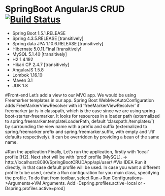 # SpringBoot AngularJS CRUD [![Build Status](https://travis-ci.org/VMAproject/SpringBoot_AngularJS_CRUD.svg?branch=master)](https://travis-ci.org/VMAproject/SpringBoot_AngularJS_CRUD)

- Spring Boot 1.5.1.RELEASE
- Spring 4.3.5.RELEASE [transitively]
- Spring data JPA 1.10.6.RELEASE [transitively]
- Hibernate 5.0.11.Final [transitively]
- MySQL 5.1.40 [transitively]
- H2 1.4.192
- Hikari CP 2.4.7 [transitively]
- AngularJS 1.5.8
- Lombok 1.16.10
- Maven 3.1
- JDK 1.8

#Front-end
Let’s add a view to our MVC app. We would be using Freemarker templates in our app. Spring Boot WebMvcAutoConfiguration adds FreeMarkerViewResolver with id ‘freeMarkerViewResolver’ if freemarker jar is in classpath, which is the case since we are using spring-boot-starter-freemarker. It looks for resources in a loader path (externalized to spring.freemarker.templateLoaderPath, default ‘classpath:/templates/’) by surrounding the view name with a prefix and suffix (externalized to spring.freemarker.prefix and spring.freemarker.suffix, with empty and ‘.ftl’ defaults respectively). It can be overridden by providing a bean of the same name.

#Run the application
Finally, Let’s run the application, firstly with ‘local’ profile [H2]. Next shot will be with ‘prod’ profile [MySQL].
->    http://localhost:8080/SpringBootCRUDApp/api/user/
#Via IDEA
Run it directly, in that case default profile will be used. In case you want a different profile to be used, create a Run configuration for you main class, specifying the profile. To do that from toolbar, select Run->Run Configurations->Arguments->VM Arguments. Add -Dspring.profiles.active=local or -Dspring.profiles.active=prod]
